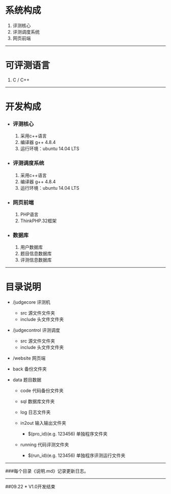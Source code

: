 # 系统构成

1. 评测核心
2. 评测调度系统
3. 网页前端

***

# 可评测语言

1. C / C++

***

# 开发构成

* ### 评测核心
	1. 采用c++语言
	2. 编译器 g++ 4.8.4
	3. 运行环境：ubuntu 14.04 LTS

* ### 评测调度系统
	1. 采用c++语言
	2. 编译器 g++ 4.8.4
	3. 运行环境：ubuntu 14.04 LTS

* ### 网页前端
	1. PHP语言
	2. ThinkPHP.32框架

* ### 数据库
 	1. 用户数据库
	2. 题目信息数据库
	3. 评测信息数据库

***

# 目录说明
* /judgecore 评测机
    * src 源文件文件夹
    * include 头文件文件夹

* /judgecontrol 评测调度
    * src 源文件文件夹
    * include 头文件文件夹

* /website 网页端
* back 备份文件夹
* data 题目数据

    * code 代码备份文件夹

    * sql 数据库文件夹

    * log 日志文件夹
    
    * in2out 输入输出文件夹
        * $(pro_id)(e.g.  123456) 单独程序文件夹

    * running 代码评测文件夹

         * $(run_id)(e.g.  123456) 单独程序评测运行文件夹

***

###每个目录《说明.md》记录更新日志。

***

##09.22
    * V1.0开发结束
